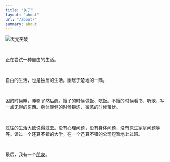 ```yaml
---
title: "关于"
layout: "about"
url: "/about/"
summary: about
---
```


![天元突破](https://i.postimg.cc/7hwBy7VS/calcr.png)

<br>

正在尝试一种自由的生活。

<br>

自由的生活，也是独居的生活。幽居于楚地的一隅。

<br>

困的时候睡，睡够了然后醒。饿了的时候做饭、吃饭。不饿的时候看书、听歌、写一点无聊的东西。身体康健的时候锻炼，微恙的时候蛰伏。

<br>

过往的生活大致说得过去。没有心理问题，没有身体问题，没有原生家庭问题等等。读过一个还算不错的大学，在一个还算不错的公司短暂地上过班。

<br>

最后，我有一个[朋友](https://github.com/fanlumaster)。
